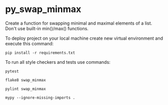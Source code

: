 # py_swap_minmax

Create a function for swapping minimal and maximal elements of a list. Don't use built-in min()/max() functions.

To deploy project on your local machine create new virtual environment and execute this command:

`pip install -r requirements.txt`

To run all style checkers and tests use commands:

`pytest`

`flake8 swap_minmax`

`pylint swap_minmax`

`mypy --ignore-missing-imports .`